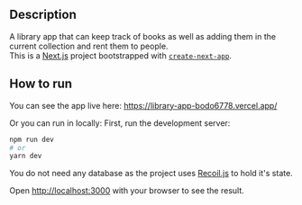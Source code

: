 ## Description

A library app that can keep track of books as well as adding them in the current collection and rent them to people.  
This is a [Next.js](https://nextjs.org/) project bootstrapped with [`create-next-app`](https://github.com/vercel/next.js/tree/canary/packages/create-next-app).

## How to run

You can see the app live here: https://library-app-bodo6778.vercel.app/ 

Or you can run in locally:
First, run the development server:

```bash
npm run dev
# or
yarn dev
```

You do not need any database as the project uses [Recoil.js](https://recoiljs.org/) to hold it's state. 


Open [http://localhost:3000](http://localhost:3000) with your browser to see the result.


